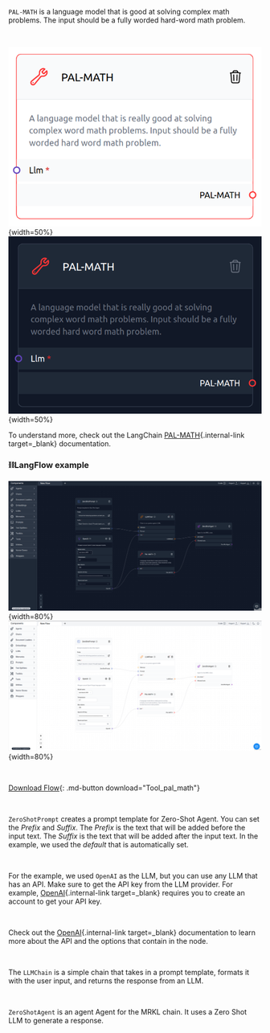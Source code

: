 `PAL-MATH` is a language model that is good at solving complex math problems. The input should be a fully worded hard-word math problem.

<br>

![Description](img/single_node/pal_math.png#only-light){width=50%}
![Description](img/single_node/pal_math2.png#only-dark){width=50%}

To understand more, check out the LangChain [PAL-MATH](https://python.langchain.com/en/latest/modules/chains/examples/pal.html?highlight=PAL-MATH){.internal-link target=\_blank} documentation.

### ⛓️LangFlow example

![Description](img/tool-pal-math2.png#only-dark){width=80%}
![Description](img/tool-pal-math.png#only-light){width=80%}

<br>

[Download Flow](data/Tool_pal_math.json){: .md-button download="Tool_pal_math"}

<br>

`ZeroShotPrompt` creates a prompt template for Zero-Shot Agent. You can set the _Prefix_ and _Suffix_. The _Prefix_ is the text that will be added before the input text. The _Suffix_ is the text that will be added after the input text. In the example, we used the _default_ that is automatically set.

<br>

For the example, we used `OpenAI` as the LLM, but you can use any LLM that has an API. Make sure to get the API key from the LLM provider. For example, [OpenAI](https://platform.openai.com/){.internal-link target=\_blank} requires you to create an account to get your API key.

<br>

Check out the [OpenAI](https://platform.openai.com/docs/introduction/overview){.internal-link target=\_blank} documentation to learn more about the API and the options that contain in the node.

<br>

The `LLMChain` is a simple chain that takes in a prompt template, formats it with the user input, and returns the response from an LLM.

<br>

`ZeroShotAgent` is an agent Agent for the MRKL chain. It uses a Zero Shot LLM to generate a response.
